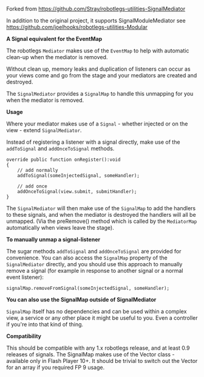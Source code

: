 Forked from https://github.com/Stray/robotlegs-utilities-SignalMediator

In addition to the original project, it supports SignalModuleMediator
see https://github.com/joelhooks/robotlegs-utilities-Modular 







**A Signal equivalent for the EventMap**

The robotlegs `Mediator` makes use of the `EventMap` to help with automatic clean-up when the mediator is removed.

Without clean up, memory leaks and duplication of listeners can occur as your views come and go from the stage and your mediators are created and destroyed.

The `SignalMediator` provides a `SignalMap` to handle this unmapping for you when the mediator is removed.

**Usage**
               
Where your mediator makes use of a `Signal` - whether injected or on the view - extend `SignalMediator`.

Instead of registering a listener with a signal directly, make use of the `addToSignal` and `addOnceToSignal` methods.

	override public function onRegister():void
	{
		// add normally
		addToSignal(someInjectedSignal, someHandler);       
		
		// add once
		addOnceToSignal(view.submit, submitHandler);
	}   
	
The `SignalMediator` will then make use of the `SignalMap` to add the handlers to these signals, and when the mediator is destroyed the handlers will all be unmapped. (Via the preRemove() method which is called by the `MediatorMap` automatically when views leave the stage).

**To manually unmap a signal-listener**

The sugar methods `addToSignal` and `addOnceToSignal` are provided for convenience. You can also access the `SignalMap` property of the `SignalMediator` directly, and you should use this approach to manually remove a signal (for example in response to another signal or a normal event listener):

	signalMap.removeFromSignal(someInjectedSignal, someHandler);
	                                                                                                                                        
**You can also use the SignalMap outside of SignalMediator**

`SignalMap` itself has no dependencies and can be used within a complex view, a service or any other place it might be useful to you. Even a controller if you're into that kind of thing.            

**Compatibility**

This should be compatible with any 1.x robotlegs release, and at least 0.9 releases of signals.
The SignalMap makes use of the Vector class - available only in Flash Player 10+. It should be trivial to switch out the Vector for an array if you required FP 9 usage.

